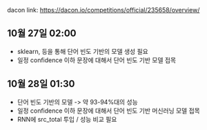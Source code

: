 dacon link: https://dacon.io/competitions/official/235658/overview/

## 10월 27일 02:00
- sklearn, 등을 통해 단어 빈도 기반의 모델 생성 필요
- 일정 confidence 이하 문장에 대해서 단어 빈도 기반 모델 접목

## 10월 28일 01:30
- 단어 빈도 기반의 모델 -> 약 93-94%대의 성능
- 일정 confidence 이하 문장에 대해서 단어 빈도 기반 머신러닝 모델 접목
- RNN에 src_total 투입 / 성능 비교 필요
